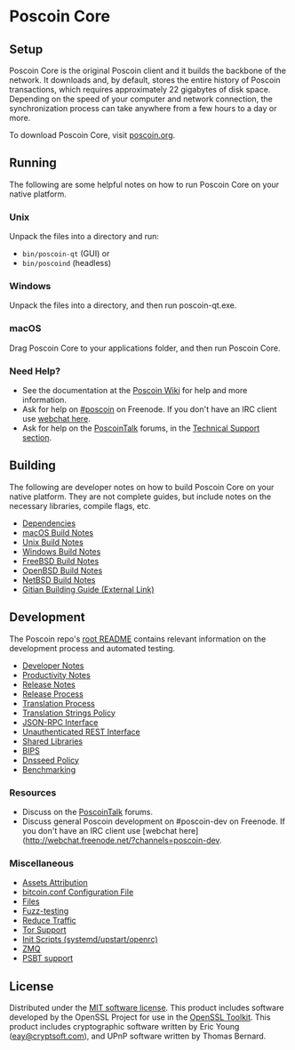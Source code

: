 Poscoin Core
=============

Setup
---------------------
Poscoin Core is the original Poscoin client and it builds the backbone of the network. It downloads and, by default, stores the entire history of Poscoin transactions, which requires approximately 22 gigabytes of disk space. Depending on the speed of your computer and network connection, the synchronization process can take anywhere from a few hours to a day or more.

To download Poscoin Core, visit [poscoin.org](https://poscoin.org/).

Running
---------------------
The following are some helpful notes on how to run Poscoin Core on your native platform.

### Unix

Unpack the files into a directory and run:

- `bin/poscoin-qt` (GUI) or
- `bin/poscoind` (headless)

### Windows

Unpack the files into a directory, and then run poscoin-qt.exe.

### macOS

Drag Poscoin Core to your applications folder, and then run Poscoin Core.

### Need Help?

* See the documentation at the [Poscoin Wiki](https://poscoin.info/)
for help and more information.
* Ask for help on [#poscoin](http://webchat.freenode.net?channels=poscoin) on Freenode. If you don't have an IRC client use [webchat here](http://webchat.freenode.net?channels=poscoin).
* Ask for help on the [PoscoinTalk](https://poscointalk.io/) forums, in the [Technical Support section](https://poscointalk.io/c/technical-support).

Building
---------------------
The following are developer notes on how to build Poscoin Core on your native platform. They are not complete guides, but include notes on the necessary libraries, compile flags, etc.

- [Dependencies](dependencies.md)
- [macOS Build Notes](build-osx.md)
- [Unix Build Notes](build-unix.md)
- [Windows Build Notes](build-windows.md)
- [FreeBSD Build Notes](build-freebsd.md)
- [OpenBSD Build Notes](build-openbsd.md)
- [NetBSD Build Notes](build-netbsd.md)
- [Gitian Building Guide (External Link)](https://github.com/bitcoin-core/docs/blob/master/gitian-building.md)

Development
---------------------
The Poscoin repo's [root README](/README.md) contains relevant information on the development process and automated testing.

- [Developer Notes](developer-notes.md)
- [Productivity Notes](productivity.md)
- [Release Notes](release-notes.md)
- [Release Process](release-process.md)
- [Translation Process](translation_process.md)
- [Translation Strings Policy](translation_strings_policy.md)
- [JSON-RPC Interface](JSON-RPC-interface.md)
- [Unauthenticated REST Interface](REST-interface.md)
- [Shared Libraries](shared-libraries.md)
- [BIPS](bips.md)
- [Dnsseed Policy](dnsseed-policy.md)
- [Benchmarking](benchmarking.md)

### Resources
* Discuss on the [PoscoinTalk](https://poscointalk.io/) forums.
* Discuss general Poscoin development on #poscoin-dev on Freenode. If you don't have an IRC client use [webchat here](http://webchat.freenode.net/?channels=poscoin-dev.

### Miscellaneous
- [Assets Attribution](assets-attribution.md)
- [bitcoin.conf Configuration File](bitcoin-conf.md)
- [Files](files.md)
- [Fuzz-testing](fuzzing.md)
- [Reduce Traffic](reduce-traffic.md)
- [Tor Support](tor.md)
- [Init Scripts (systemd/upstart/openrc)](init.md)
- [ZMQ](zmq.md)
- [PSBT support](psbt.md)

License
---------------------
Distributed under the [MIT software license](/COPYING).
This product includes software developed by the OpenSSL Project for use in the [OpenSSL Toolkit](https://www.openssl.org/). This product includes
cryptographic software written by Eric Young ([eay@cryptsoft.com](mailto:eay@cryptsoft.com)), and UPnP software written by Thomas Bernard.
